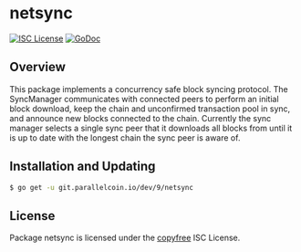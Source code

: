 netsync
=======
[![ISC License](http://img.shields.io/badge/license-ISC-blue.svg)](http://copyfree.org)
[![GoDoc](https://img.shields.io/badge/godoc-reference-blue.svg)](http://godoc.org/git.parallelcoin.io/dev/9/netsync)
## Overview
This package implements a concurrency safe block syncing protocol. The
SyncManager communicates with connected peers to perform an initial block
download, keep the chain and unconfirmed transaction pool in sync, and announce
new blocks connected to the chain. Currently the sync manager selects a single
sync peer that it downloads all blocks from until it is up to date with the
longest chain the sync peer is aware of.
## Installation and Updating
```bash
$ go get -u git.parallelcoin.io/dev/9/netsync
```
## License
Package netsync is licensed under the [copyfree](http://copyfree.org) ISC License.
